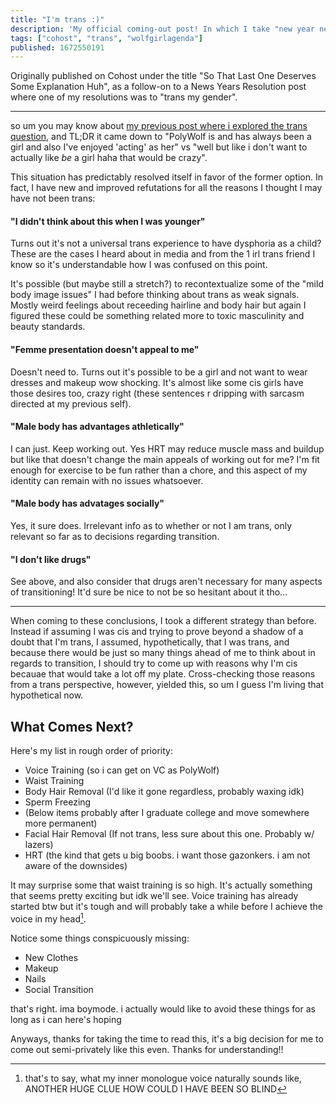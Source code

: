 ```yaml
---
title: "I'm trans :)"
description: 'My official coming-out post! In which I take "new year new me" to a whole ''nother level.'
tags: ["cohost", "trans", "wolfgirlagenda"]
published: 1672550191
---
```


Originally published on Cohost under the title "So That Last One Deserves Some Explanation Huh", as a follow-on to a News Years Resolution post where one of my resolutions was to "trans my gender".

---

so um you may know about [my previous post where i explored the trans question](/blog/679878/), and TL;DR it came down to "PolyWolf is and has always been a girl and also I've enjoyed 'acting' as her" vs "well but like i don't want to actually like _be_ a girl haha that would be crazy".

This situation has predictably resolved itself in favor of the former option. In fact, I have new and improved refutations for all the reasons I thought I may have not been trans:

#### "I didn't think about this when I was younger"

Turns out it's not a universal trans experience to have dysphoria as a child? These are the cases I heard about in media and from the 1 irl trans friend I know so it's understandable how I was confused on this point.

It's possible (but maybe still a stretch?) to recontextualize some of the "mild body image issues" I had before thinking about trans as weak signals. Mostly weird feelings about receeding hairline and body hair but again I figured these could be something related more to toxic masculinity and beauty standards.

#### "Femme presentation doesn't appeal to me"

Doesn't need to. Turns out it's possible to be a girl and not want to wear dresses and makeup wow shocking. It's almost like some cis girls have those desires too, crazy right (these sentences r dripping with sarcasm directed at my previous self).

#### "Male body has advantages athletically"

I can just. Keep working out. Yes HRT may reduce muscle mass and buildup but like that doesn't change the main appeals of working out for me? I'm fit enough for exercise to be fun rather than a chore, and this aspect of my identity can remain with no issues whatsoever.

#### "Male body has advatages socially"

Yes, it sure does. Irrelevant info as to whether or not I am trans, only relevant so far as to decisions regarding transition.

#### "I don't like drugs"

See above, and also consider that drugs aren't necessary for many aspects of transitioning! It'd sure be nice to not be so hesitant about it tho...

<hr/>

When coming to these conclusions, I took a different strategy than before. Instead if assuming I was cis and trying to prove beyond a shadow of a doubt that I'm trans, I assumed, hypothetically, that I was trans, and because there would be just so many things ahead of me to think about in regards to transition, I should try to come up with reasons why I'm cis becauae that would take a lot off my plate. Cross-checking those reasons from a trans perspective, however, yielded this, so um I guess I'm living that hypothetical now.

## What Comes Next?

Here's my list in rough order of priority:

- Voice Training (so i can get on VC as PolyWolf)
- Waist Training
- Body Hair Removal (I'd like it gone regardless, probably waxing idk)
- Sperm Freezing
- (Below items probably after I graduate college and move somewhere more permanent)
- Facial Hair Removal (If not trans, less sure about this one. Probably w/ lazers)
- HRT (the kind that gets u big boobs. i want those gazonkers. i am not aware of the downsides)

It may surprise some that waist training is so high. It's actually something that seems pretty exciting but idk we'll see. Voice training has already started btw but it's tough and will probably take a while before I achieve the voice in my head[^1].

Notice some things conspicuously missing:

- New Clothes
- Makeup
- Nails
- Social Transition

that's right. ima boymode. i actually would like to avoid these things for as long as i can here's hoping

Anyways, thanks for taking the time to read this, it's a big decision for me to come out semi-privately like this even. Thanks for understanding!!

[^1]: that's to say, what my inner monologue voice naturally sounds like, ANOTHER HUGE CLUE HOW COULD I HAVE BEEN SO BLIND
